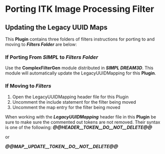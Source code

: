 # Porting ITK Image Processing Filter #

## Updating the Legacy UUID Maps ##

This **Plugin** contains three folders of filters instructions for porting to 
and moving to ***Filters Folder*** are below:

### If Porting From ***SIMPL*** to ***Filters Folder*** ###
 Use the **ComplexFilterGen** module distributed in ***SIMPL DREAM3D***. This 
module will automatically update the LegacyUUIDMapping for this **Plugin**.

 ### If Moving to ***Filters*** ###
 <ol>
  <li> Open the LegacyUUIDMapping header file for this Plugin </li>
  <li> Uncomment the include statement for the filter being moved </li>
  <li> Uncomment the map entry for the filter being moved </li>
</ol>
  
 When working with the ***LegacyUUIDMapping*** header file in this **Plugin** 
 be sure to make sure the commented out tokens are not removed. Their syntax is 
 one of the following:
  ***@@__HEADER__TOKEN__DO__NOT__DELETE__@@***
 
 or
 
  ***@@__MAP__UPDATE__TOKEN__DO__NOT__DELETE__@@***
